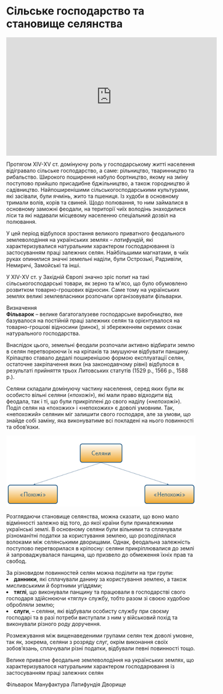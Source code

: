 # Сільське господарство та становище селянства

<div class="fluidMedia">
<iframe align="center" width="560" height="315" src="https://www.youtube.com/embed/myMaDZhUVvI" frameborder="0" allowfullscreen></iframe>
</div>
<div class="popup">
</div>

Протягом ХІV-ХV ст. домінуючу роль у господарському житті населення відігравало сільське господарство, а саме: рільництво, тваринництво та рибальство. Широкого поширення набуло бортництво, якому на зміну поступово прийшло присадибне бджільництво, а також городництво й садівництво. Найпоширенішими сільськогосподарськими культурами, які засівали, були ячмінь, жито та пшениця. Із худоби в основному тримали волів, корів та свиней. Щодо полювання, то ним займалися в основному заможні феодали, на території чиїх володінь знаходилися ліси та які надавали місцевому населенню спеціальний дозвіл на полювання.

У цей період відбулося зростання великого приватного феодального землеволодіння на українських землях – *латифундій*, які характеризувалися натуральним характером господарювання із застосуванням праці залежних селян. Найбільшими магнатами, в чиїх руках опинилися значні земельні наділи, були Острозькі, Радзивіли, Немиричі, Замойські та інші.

У ХІV-ХV ст. у Західній Європі значно зріс попит на такі сільськогосподарські товари, як зерно та м'ясо, що було обумовлено розвитком товарно-грошових відносин. Саме тому на українських землях великі землевласники розпочали організовувати фільварки. 

<div class="eoz-wrap">
<span class="eoz">Визначення</span>
<div class="eoz-text">
<b>Фільварок</b> – велике багатогалузеве господарське виробництво, яке базувалося на постійній праці залежних селян та орієнтувалося на товарно-грошові відносини (ринок), зі збереженням окремих ознак натурального господарства.
</div>
</div>

Внаслідок цього, земельні феодали розпочали активно відбирати землю в селян перетворюючи їх на кріпаків та змушуючи відбувати панщину. Кріпацтво ставало дедалі поширенішою формою експлуатації селян, остаточне закріпачення яких (на законодавчому рівні) відбулося в результаті прийняття трьох Литовських статутів (1529 р., 1566 р., 1588 р.). 

Селяни складали домінуючу частину населення, серед яких були як особисто вільні селяни (<i>«похожі»</i>), які мали право відходити від феодала, так і ті, що були прикріплені до свого наділу (<i>«непохожі»</i>). Поділ селян на «похожих» і «непохожих» є доволі умовним. Так, «непохожий» селянин міг залишити свого господаря, але за умови, що знайде собі заміну, яка виконуватиме всі покладені на нього повинності та обов’язки. 

<div align="center">
<img class="image" src="5-4-1.png" width="550px"/>
</div>

Розглядаючи становище селянства, можна сказати, що воно мало відмінності залежно від того, до якої країни були приналежними українські землі. В основному селяни були вільними та сплачували різноманітні податки за користування землею, що розподілялася волоками між селянськими дворищами. Однак, феодальна залежність поступово перетворилася в кріпосну: селяни прикріплювалися до землі й запроваджувалася панщина, що призвело до обмеження їхніх прав та свобод.

<div class="space">
<div class="task-wrap">
<span class="task">За різновидом повинностей селян можна поділити на три групи:</span>
<div class="task-text">
<li><b>данники</b>, які сплачували данину за користування землею, а також мисливськими й бортними угіддями;</li>
<li><b>тяглі</b>, що виконували панщину та працювали в господарстві свого господаря здійснюючи «тяглу» службу, тобто разом зі своєю худобою обробляли землю;</li>
<li><b>слуги</b>, – селяни, які відбували особисту службу при своєму господарі та в разі потреби виступали з ним у військовий похід та виконували різного роду доручення.</li>
</div>
</div>
</div>

<p></p>

Розмежування між вищенаведеними групами селян теж доволі умовне, так як, зокрема, селяни з розряду слуг, окрім виконання своїх зобов’язань, сплачували різні податки, відбували певні повинності тощо.

<quiz>
<question>
  <p>Велике приватне феодальне землеволодіння на українських землях, що характеризувалося натуральним характером господарювання із застосуванням праці залежних селян</p>
        <answer>Фільварок</answer>
  <answer>Мануфактура</answer>
        <answer correct>Латифундія</answer>
  <answer>Дворище</answer>
</question>
</quiz>